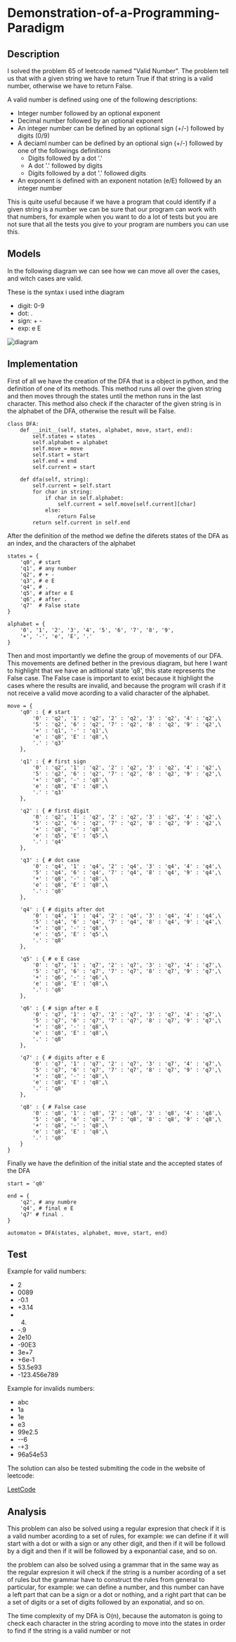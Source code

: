 # Demonstration-of-a-Programming-Paradigm
## Description
I solved the problem 65 of leetcode named "Valid Number". The problem tell us that with a given string we have to return True if that string is a valid number, otherwise we have to return False.

A valid number is defined using one of the following descriptions:
- Integer number followed by an optional exponent
- Decimal number followed by an optional exponent
- An integer number can be defined by an optional sign (+/-) followed by digits (0/9)
- A deciaml number can be defined by an optional sign (+/-) followed by one of the followings definitions
  - Digits followed by a dot '.'
  - A dot '.' followed by digits
  - Digits followed by a dot '.' followed digits
- An exponent is defined with an exponent notation (e/E) followed by an integer number

This is quite useful because if we have a program that could identify if a given string is a number we can be sure that our program can work with that numbers, for example when you want to do a lot of tests but you are not sure that all the tests you give to your program are numbers you can use this.

## Models

In the following diagram we can see how we can move all over the cases, and witch cases are valid.

These is the syntax i used inthe diagram
- digit: 0-9
- dot: .
- sign: + -
- exp: e E

![diagram](DFA.png)

## Implementation

First of all we have the creation of the DFA that is a object in python, and the definition of one of its methods. This method runs all over the given string and then moves through the states until the methon runs in the last character. This method also check if the character of the given string is in the alphabet of the DFA, otherwise the result will be False. 
```
class DFA:
    def __init__(self, states, alphabet, move, start, end):
        self.states = states
        self.alphabet = alphabet
        self.move = move
        self.start = start
        self.end = end
        self.current = start
        
    def dfa(self, string):
        self.current = self.start
        for char in string:
            if char in self.alphabet: 
                self.current = self.move[self.current][char]
            else: 
                return False
        return self.current in self.end
```

After the definition of the method we define the diferets states of the DFA as an index, and the characters of the alphabet
```
states = {
    'q0', # start
    'q1', # any number
    'q2', # + -
    'q3', # e E
    'q4', # .
    'q5', # after e E
    'q6', # after .
    'q7'  # False state
}

alphabet = {
    '0', '1', '2', '3', '4', '5', '6', '7', '8', '9',
    '+', '-', 'e', 'E', '.'
}
```

Then and most importantly we define the group of movements of our DFA. This movements are defined bether in the previous diagram, but here I want to highlight that we have an aditional state 'q8', this state represents the False case. The False case is important to exist because it highlight the cases where the results are invalid, and because the program will crash if it not receive a valid move acording to a valid character of the alphabet.
```
move = {
    'q0' : { # start 
        '0' : 'q2', '1' : 'q2', '2' : 'q2', '3' : 'q2', '4' : 'q2',\
        '5' : 'q2', '6' : 'q2', '7' : 'q2', '8' : 'q2', '9' : 'q2',\
        '+' : 'q1', '-' : 'q1',\
        'e' : 'q8', 'E' : 'q8',\
        '.' : 'q3'
    },

    'q1' : { # first sign
        '0' : 'q2', '1' : 'q2', '2' : 'q2', '3' : 'q2', '4' : 'q2',\
        '5' : 'q2', '6' : 'q2', '7' : 'q2', '8' : 'q2', '9' : 'q2',\
        '+' : 'q8', '-' : 'q8',\
        'e' : 'q8', 'E' : 'q8',\
        '.' : 'q3'
    },

    'q2' : { # first digit
        '0' : 'q2', '1' : 'q2', '2' : 'q2', '3' : 'q2', '4' : 'q2',\
        '5' : 'q2', '6' : 'q2', '7' : 'q2', '8' : 'q2', '9' : 'q2',\
        '+' : 'q8', '-' : 'q8',\
        'e' : 'q5', 'E' : 'q5',\
        '.' : 'q4'
    },

    'q3' : { # dot case
        '0' : 'q4', '1' : 'q4', '2' : 'q4', '3' : 'q4', '4' : 'q4',\
        '5' : 'q4', '6' : 'q4', '7' : 'q4', '8' : 'q4', '9' : 'q4',\
        '+' : 'q8', '-' : 'q8',\
        'e' : 'q8', 'E' : 'q8',\
        '.' : 'q8'
    },

    'q4' : { # digits after dot
        '0' : 'q4', '1' : 'q4', '2' : 'q4', '3' : 'q4', '4' : 'q4',\
        '5' : 'q4', '6' : 'q4', '7' : 'q4', '8' : 'q4', '9' : 'q4',\
        '+' : 'q8', '-' : 'q8',\
        'e' : 'q5', 'E' : 'q5',\
        '.' : 'q8'
    },

    'q5' : { # e E case
        '0' : 'q7', '1' : 'q7', '2' : 'q7', '3' : 'q7', '4' : 'q7',\
        '5' : 'q7', '6' : 'q7', '7' : 'q7', '8' : 'q7', '9' : 'q7',\
        '+' : 'q6', '-' : 'q6',\
        'e' : 'q8', 'E' : 'q8',\
        '.' : 'q8'
    },

    'q6' : { # sign after e E
        '0' : 'q7', '1' : 'q7', '2' : 'q7', '3' : 'q7', '4' : 'q7',\
        '5' : 'q7', '6' : 'q7', '7' : 'q7', '8' : 'q7', '9' : 'q7',\
        '+' : 'q8', '-' : 'q8',\
        'e' : 'q8', 'E' : 'q8',\
        '.' : 'q8'
    },

    'q7' : { # digits after e E
        '0' : 'q7', '1' : 'q7', '2' : 'q7', '3' : 'q7', '4' : 'q7',\
        '5' : 'q7', '6' : 'q7', '7' : 'q7', '8' : 'q7', '9' : 'q7',\
        '+' : 'q8', '-' : 'q8',\
        'e' : 'q8', 'E' : 'q8',\
        '.' : 'q8'
    },

    'q8' : { # False case
        '0' : 'q8', '1' : 'q8', '2' : 'q8', '3' : 'q8', '4' : 'q8',\
        '5' : 'q8', '6' : 'q8', '7' : 'q8', '8' : 'q8', '9' : 'q8',\
        '+' : 'q8', '-' : 'q8',\
        'e' : 'q8', 'E' : 'q8',\
        '.' : 'q8'
    }
}
```

Finally we have the definition of the initial state and the accepted states of the DFA
```
start = 'q0'

end = {
    'q2', # any numbre
    'q4', # final e E
    'q7' # final .
}

automaton = DFA(states, alphabet, move, start, end)
```

## Test

Example for valid numbers:
- 2
- 0089
- -0.1
- +3.14
- 4.
- -.9
- 2e10
- -90E3
- 3e+7
- +6e-1
- 53.5e93
- -123.456e789

Example for invalids numbers:
- abc
- 1a
- 1e
- e3
- 99e2.5
- --6
- -+3
- 96a54e53

The solution can also be tested submiting the code in the website of leetcode:

[LeetCode](https://leetcode.com/problems/valid-number/)

## Analysis

This problem can also be solved using a regular expresion that check if it is a valid number acording to a set of rules, for example: we can define if it will start with a dot or with a sign or any other digit, and then if it will be followd by a digit and then if it will be followed by a exponantial case, and so on.

the problem can also be solved using a grammar that in the same way as the regular expresion it will check if the string is a number acording of a set of rules but the grammar have to construct the rules from general to particular, for example: we can define a number, and this number can have a left part that can be a sign or a dot or nothing, and a right part that can be a set of digits or a set of digits followed by an exponatial, and so on.

The time complexity of my DFA is O(n), because the automaton is going to check each character in the string acording to move into the states in order to find if the string is a valid number or not
